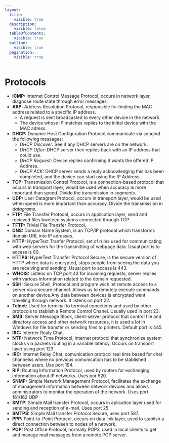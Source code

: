 ```yaml
---
layout:
  title:
    visible: true
  description:
    visible: false
  tableOfContents:
    visible: true
  outline:
    visible: true
  pagination:
    visible: true
---
```


# Protocols

* **ICMP:** Internet Control Message Protocol, occurs in network layer, diagnose route state through error messages.
* **ARP:** Address Resolution Protocol, responsible for finding the MAC address related to a specific IP address.
  * A request is sent broadcasted to every other device in the network.
  * The device whose IP matches replies to the initial device with the MAC adress.
* **DHCP:** Dynamic Host Configuration Protocol,communicate via sengind the following messages:
  * _DHCP Discover:_ See if any DHCP servers are on the network.
  * _DHCP Offer:_ DHCP server then replies back with an IP address that could use.
  * _DHCP Request:_ Device replies confirming it wants the offered IP Address.
  * _DHCP ACK:_ DHCP server sends a reply acknowledging this has been completed, and the device can start using the IP Address.
* **TCP:** Transmission Control Protocol, is a connection-based protocol that occurs in transport layer, would be used when accuracy is more important than speed. Divide the transmission in _segments_.
* **UDP:** User Datagram Protocol, occurs in transport layer, would be used when speed is more important than accuracy. Divide the transmission in _datagrams_.
* **FTP:** File Transfer Protocol, occurs in application layer, send and recieved files bweteen systems connected through TCP.
* **TFTP:** Trivial File Transfer Protocol.
* **DNS:** Domain Name System, is an TCP/IP protocol which transforms domain URL into IP adresses.
* **HTTP:** HyperText Tranfer Protocol, set of rules used for communicating with web servers for the transmitting of webpage data. Usual port is to access is 80.
* **HTTPS:** HyperText Transfer Protocol Secure, is the secure version of HTTP where data is encrypted, stops people from seeing the data you are receiving and sending. Usual port to access is 443.
* **WHOIS:** Listens on TCP port 43 for incoming requests, server replies with various information related to the domain requested.
* **SSH:** Secure Shell, Protocol and program wich let remote access to a server via a secure channel. Allows us to remotely execute commands on another device.Any data between devices is encrypted went traveling through network. It listens on port 22.
* **Telnet:** Used for terminal to terminal conections and used by other protocols to stablish a Remote Control Chanel. Usually used in port 23.
* **SMB:** Server Message Block, client-server protocol that control file and directory access and other network resources, it is used a lot in Windows for file transfer or sending files to printers. Default port is 445.
* **IRC:** Interner Realy Chat.
* **NTP:** Network Time Protocol, internet protocol that synchronize system clocks via packets routing in a variable latency. Occurs on transport layer using port 123.
* **IRC:** Internet Relay Chat, comunication protocol real time based for chat channelss where no previous comunication has to be stablished between users. Use port 194.
* **RIP:** Routing Information Protocol, used by routers for exchanging information about IP networks. Uses por 520.
* **SNMP:** Simple Network Management Protocol, facilitates the exchange of management information between network devices and allows administrators to monitor the operation of the network. Uses port 161/162 UDP
* **SMTP:** Simple Mail transfer Protocol, occurs in aplication layer used for sending and reception of e-mail. Uses port 25.
* **SMTPS:** Simple Mail transfer Protocol Secure, uses port 587.
* **PPP:** Point-to-Point Protocol, occurs on data link layer, used to stablish a direct connection between to nodes of a network.
* **POP:** Post Office Protocol, normally POP3, used in local clients to get and manage mail messages from a remote POP server.

